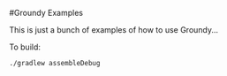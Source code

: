 #Groundy Examples

This is just a bunch of examples of how to use Groundy...

To build:

    ./gradlew assembleDebug